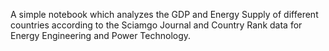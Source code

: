 A simple notebook which analyzes the GDP and Energy Supply of different countries according to the Sciamgo Journal and Country Rank data for Energy Engineering and Power Technology.
